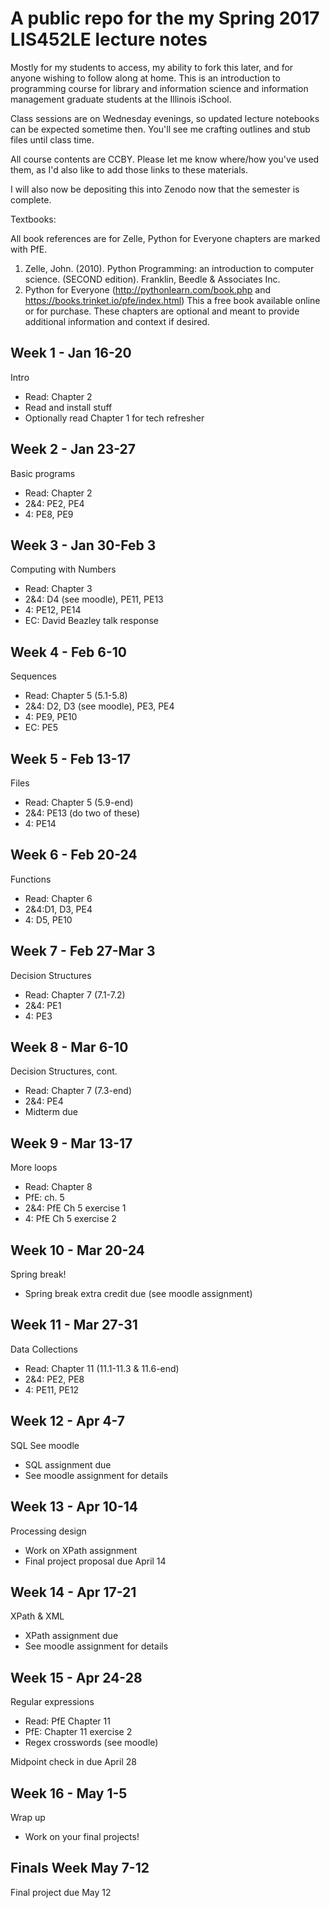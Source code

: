 # A public repo for the my Spring 2017 LIS452LE lecture notes

Mostly for my students to access, my ability to fork this later, and for anyone wishing to follow along at home.  This is an introduction to programming course for library and information science and information management graduate students at the Illinois iSchool.

Class sessions are on Wednesday evenings, so updated lecture notebooks can be expected sometime then.  You'll see me crafting outlines and stub files until class time.

All course contents are CCBY.  Please let me know where/how you've used them, as I'd also like to add those links to these materials.  

I will also now be depositing this into Zenodo now that the semester is complete.  

Textbooks:

All book references are for Zelle, Python for Everyone chapters are marked with PfE.

1.	Zelle, John. (2010). Python Programming: an introduction to computer science.  (SECOND edition).  Franklin, Beedle & Associates Inc.
2.	Python for Everyone (http://pythonlearn.com/book.php and https://books.trinket.io/pfe/index.html) This a free book available online or for purchase.  These chapters are optional and meant to provide additional information and context if desired.

## Week 1 - Jan 16-20

Intro

* Read: Chapter 2 
* Read and install stuff
* Optionally read Chapter 1 for tech refresher

## Week 2 - Jan 23-27

Basic programs
* Read: Chapter 2
* 2&4:  PE2, PE4
* 4: PE8, PE9

## Week 3 - Jan 30-Feb 3

Computing with Numbers
* Read: Chapter 3
* 2&4: D4 (see moodle), PE11, PE13
* 4: PE12, PE14 
* EC: David Beazley talk response

## Week 4 - Feb 6-10

Sequences
* Read: Chapter 5 (5.1-5.8)
* 2&4: D2, D3 (see moodle), PE3, PE4
* 4: PE9, PE10
* EC: PE5

## Week 5 - Feb 13-17

Files
* Read: Chapter 5 (5.9-end)
* 2&4: PE13 (do two of these)
* 4: PE14

## Week 6 - Feb 20-24	

Functions
* Read: Chapter 6
* 2&4:D1, D3, PE4
* 4: D5, PE10

## Week 7 - Feb 27-Mar 3	

Decision Structures
* Read: Chapter 7 (7.1-7.2)
* 2&4: PE1
* 4: PE3

## Week 8 - Mar 6-10	

Decision Structures, cont.
* Read: Chapter 7 (7.3-end)
* 2&4: PE4
* Midterm due

## Week 9 - Mar 13-17	

More loops
* Read: Chapter 8
* PfE: ch. 5
* 2&4: PfE Ch 5 exercise 1
* 4: PfE Ch 5 exercise 2

## Week 10 - Mar 20-24	

Spring break!
* Spring break extra credit due (see moodle assignment)

## Week 11 - Mar 27-31	

Data Collections
* Read: Chapter 11 (11.1-11.3 & 11.6-end)
* 2&4:  PE2, PE8
* 4: PE11, PE12

## Week 12 - Apr 4-7	

SQL	See moodle
* SQL assignment due
* See moodle assignment for details

## Week 13 - Apr 10-14	

Processing design
* Work on XPath assignment 
* Final project proposal due April 14

## Week 14 - Apr 17-21	

XPath & XML
* XPath assignment due
* See moodle assignment for details

## Week 15 - Apr 24-28	

Regular expressions
* Read: PfE Chapter 11	
* PfE: Chapter 11 exercise 2
* Regex crosswords (see moodle)

Midpoint check in due April 28

## Week 16 - May 1-5	

Wrap up	
* Work on your final projects!

## Finals Week	May 7-12

Final project due May 12
